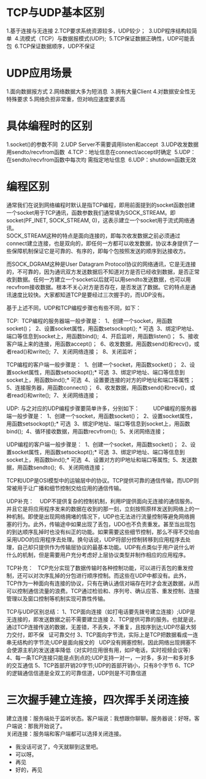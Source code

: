 # TCP与UDP基本区别
1.基于连接与无连接
2.TCP要求系统资源较多，UDP较少； 
3.UDP程序结构较简单 
4.流模式（TCP）与数据报模式(UDP); 
5.TCP保证数据正确性，UDP可能丢包 
6.TCP保证数据顺序，UDP不保证 

# UDP应用场景
1.面向数据报方式
2.网络数据大多为短消息 
3.拥有大量Client
4.对数据安全性无特殊要求
5.网络负担非常重，但对响应速度要求高
 
# 具体编程时的区别
1.socket()的参数不同 
2.UDP Server不需要调用listen和accept 
3.UDP收发数据用sendto/recvfrom函数 
4.TCP：地址信息在connect/accept时确定 
5.UDP：在sendto/recvfrom函数中每次均 需指定地址信息 
6.UDP：shutdown函数无效
 
# 编程区别
通常我们在说到网络编程时默认是指TCP编程，即用前面提到的socket函数创建一个socket用于TCP通讯，函数参数我们通常填为SOCK_STREAM。即socket(PF_INET, SOCK_STREAM, 0)，这表示建立一个socket用于流式网络通讯。   
SOCK_STREAM这种的特点是面向连接的，即每次收发数据之前必须通过connect建立连接，也是双向的，即任何一方都可以收发数据，协议本身提供了一些保障机制保证它是可靠的、有序的，即每个包按照发送的顺序到达接收方。 

而SOCK_DGRAM这种是User Datagram Protocol协议的网络通讯，它是无连接的，不可靠的，因为通讯双方发送数据后不知道对方是否已经收到数据，是否正常收到数据。任何一方建立一个socket以后就可以用sendto发送数据，也可以用recvfrom接收数据。根本不关心对方是否存在，是否发送了数据。它的特点是通讯速度比较快。大家都知道TCP是要经过三次握手的，而UDP没有。 

基于上述不同，UDP和TCP编程步骤也有些不同，如下：

TCP: 
TCP编程的服务器端一般步骤是： 
1、创建一个socket，用函数socket()； 
2、设置socket属性，用函数setsockopt(); * 可选 
3、绑定IP地址、端口等信息到socket上，用函数bind(); 
4、开启监听，用函数listen()； 
5、接收客户端上来的连接，用函数accept()； 
6、收发数据，用函数send()和recv()，或者read()和write(); 
7、关闭网络连接； 
8、关闭监听； 

TCP编程的客户端一般步骤是： 
1、创建一个socket，用函数socket()； 
2、设置socket属性，用函数setsockopt();* 可选 
3、绑定IP地址、端口等信息到socket上，用函数bind();* 可选 
4、设置要连接的对方的IP地址和端口等属性； 
5、连接服务器，用函数connect()； 
6、收发数据，用函数send()和recv()，或者read()和write(); 
7、关闭网络连接；

UDP:
与之对应的UDP编程步骤要简单许多，分别如下： 
　　UDP编程的服务器端一般步骤是： 
1、创建一个socket，用函数socket()； 
2、设置socket属性，用函数setsockopt();* 可选 
3、绑定IP地址、端口等信息到socket上，用函数bind(); 
4、循环接收数据，用函数recvfrom(); 
5、关闭网络连接； 

UDP编程的客户端一般步骤是： 
1、创建一个socket，用函数socket()； 
2、设置socket属性，用函数setsockopt();* 可选 
3、绑定IP地址、端口等信息到socket上，用函数bind();* 可选 
4、设置对方的IP地址和端口等属性; 
5、发送数据，用函数sendto(); 
6、关闭网络连接；

TCP和UDP是OSI模型中的运输层中的协议。TCP提供可靠的通信传输，而UDP则常被用于让广播和细节控制交给应用的通信传输。

UDP补充：
   UDP不提供复杂的控制机制，利用IP提供面向无连接的通信服务。并且它是将应用程序发来的数据在收到的那一刻，立刻按照原样发送到网络上的一种机制。即使是出现网络拥堵的情况下，UDP也无法进行流量控制等避免网络拥塞的行为。此外，传输途中如果出现了丢包，UDO也不负责重发。甚至当出现包的到达顺序乱掉时也没有纠正的功能。如果需要这些细节控制，那么不得不交给由采用UDO的应用程序去处理。换句话说，UDP将部分控制转移到应用程序去处理，自己却只提供作为传输层协议的最基本功能。UDP有点类似于用户说什么听什么的机制，但是需要用户充分考虑好上层协议类型并制作相应的应用程序。

TCP补充：
  TCP充分实现了数据传输时各种控制功能，可以进行丢包的重发控制，还可以对次序乱掉的分包进行顺序控制。而这些在UDP中都没有。此外，TCP作为一种面向有连接的协议，只有在确认通信对端存在时才会发送数据，从而可以控制通信流量的浪费。TCP通过检验和、序列号、确认应答、重发控制、连接管理以及窗口控制等机制实现可靠性传输。


TCP与UDP区别总结：
1、TCP面向连接（如打电话要先拨号建立连接）;UDP是无连接的，即发送数据之前不需要建立连接
2、TCP提供可靠的服务。也就是说，通过TCP连接传送的数据，无差错，不丢失，不重复，且按序到达;UDP尽最大努力交付，即不保   证可靠交付
3、TCP面向字节流，实际上是TCP把数据看成一连串无结构的字节流;UDP是面向报文的
  UDP没有拥塞控制，因此网络出现拥塞不会使源主机的发送速率降低（对实时应用很有用，如IP电话，实时视频会议等）
4、每一条TCP连接只能是点到点的;UDP支持一对一，一对多，多对一和多对多的交互通信
5、TCP首部开销20字节;UDP的首部开销小，只有8个字节
6、TCP的逻辑通信信道是全双工的可靠信道，UDP则是不可靠信道


# 三次握手建立连接，四次挥手关闭连接
建立连接：服务端处于监听状态。客户端说：我想跟你聊聊。服务器说：好呀。客户端说：那我开始说了。  
关闭连接：服务端和客户端都可以选择关闭连接。
- 我没话可说了，今天就聊到这里吧。
- 可以呀。
- 再见
- 好的，再见


